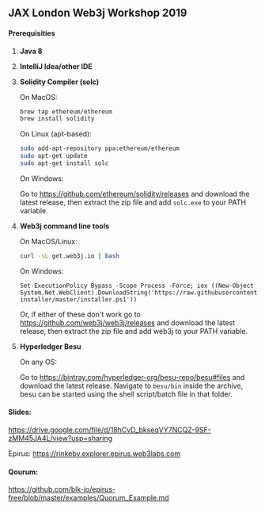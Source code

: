 ## JAX London Web3j Workshop 2019

#### Prerequisities

1. **Java 8**

2. **IntelliJ Idea/other IDE**

3. **Solidity Compiler (solc)**

   On MacOS:

   ```bash
   brew tap ethereum/ethereum
   brew install solidity
   ```

   On Linux (apt-based):

   ```bash
   sudo add-apt-repository ppa:ethereum/ethereum
   sudo apt-get update
   sudo apt-get install solc
   ```

   On Windows:

   Go to https://github.com/ethereum/solidity/releases and download the latest release, then extract the zip file and add  `solc.exe` to your PATH variable.

   

4. **Web3j command line tools**

   On MacOS/Linux:

   ```bash
   curl -sL get.web3j.io | bash
   ```

   On Windows:
   
   ```
   Set-ExecutionPolicy Bypass -Scope Process -Force; iex ((New-Object System.Net.WebClient).DownloadString('https://raw.githubusercontent.com/web3j/web3j-installer/master/installer.ps1'))
   ```

   Or, if either of these don't work go to https://github.com/web3j/web3j/releases and download the latest release, then extract the zip file and add web3j to your PATH variable.

5. **Hyperledger Besu**

   On any OS:

   Go to https://bintray.com/hyperledger-org/besu-repo/besu#files and download the latest release. Navigate to `besu/bin` inside the archive, besu can be started using the shell script/batch file in that folder.


#### Slides: 
https://drive.google.com/file/d/18hCvD_bkseqVY7NCQZ-9SF-zMM45JA4L/view?usp=sharing

Epirus:
https://rinkeby.explorer.epirus.web3labs.com

#### Qourum:
https://github.com/blk-io/epirus-free/blob/master/examples/Quorum_Example.md 
